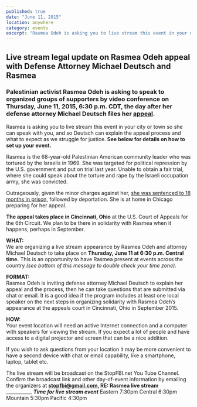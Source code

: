 ```yaml
---
published: true
date: "June 11, 2015"
location: anywhere
category: events
excerpt: "Rasmea Odeh is asking you to live stream this event in your city or town so she can speak with you, and so Deutsch can explain the appeal process and what to expect as we struggle for justice."
---
```


## Live stream legal update on Rasmea Odeh appeal with Defense Attorney Michael Deutsch and Rasmea

### Palestinian activist Rasmea Odeh is asking to speak to organized groups of supporters by video conference on **Thursday, June 11, 2015, 6:30 p.m. CDT**, the day after her defense attorney Michael Deutsch files her [appeal](http://uspcn.org/2015/05/22/happy-birthday-rasmea-celebrate-by-donating-to-her-defense/).

Rasmea is asking you to live stream this event in your city or town so she can speak with you, and so Deutsch can explain the appeal process and what to expect as we struggle for justice. **See below for details on how to set up your event.**

Rasmea is the 68-year-old Palestinian American community leader who was tortured by the Israelis in 1969. She was targeted for political repression by the U.S. government and put on trial last year. Unable to obtain a fair trial, where she could speak about the torture and rape by the Israeli occupation army, she was convicted.

Outrageously, given the minor charges against her, [she was sentenced to 18 months in prison](http://justice4rasmea.org/news/2015/03/12/rasmea-sentenced-to-18-months-but-is-coming-home/), followed by deportation. She is at home in Chicago preparing for her appeal.

**The appeal takes place in Cincinnati, Ohio** at the U.S. Court of Appeals for the 6th Circuit. We plan to be there in solidarity with Rasmea when it happens, perhaps in September.

**WHAT:**
<br>We are organizing a live stream appearance by Rasmea Odeh and attorney Michael Deutsch to take place on **Thursday, June 11 at 6:30 p.m. Central time.** This is an opportunity to have Rasmea present at events across the country _(see bottom of this message to double check your time zone)._

**FORMAT:**
<br>Rasmea Odeh is inviting defense attorney Michael Deutsch to explain her appeal and the process, then he can take questions that are submitted via chat or email. It is a good idea if the program includes at least one local speaker on the next steps in organizing solidarity with Rasmea Odeh’s appearance at the appeals court in Cincinnati, Ohio in September 2015.

**HOW:**
<br>Your event location will need an active Internet connection and a computer with speakers for viewing the stream. If you expect a lot of people and have access to a digital projector and screen that can be a nice addition.

If you wish to ask questions from your location it may be more convenient to have a second device with chat or email capability, like a smartphone, laptop, tablet etc.

The live stream will be broadcast on the StopFBI.net You Tube Channel. Confirm the broadcast link and other day-of-event information by emailing the organizers at
**[stopfbi@gmail.com](mailto:stopfbi@gmail.com), RE: Rasmea live stream**
<br>___________
_**Time for live stream event**_
Eastern 7:30pm
Central 6:30pm
Mountain 5:30pm
Pacific 4:30pm
